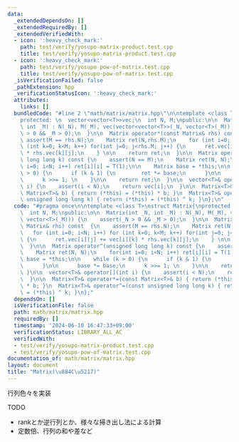```yaml
---
data:
  _extendedDependsOn: []
  _extendedRequiredBy: []
  _extendedVerifiedWith:
  - icon: ':heavy_check_mark:'
    path: test/verify/yosupo-matrix-product.test.cpp
    title: test/verify/yosupo-matrix-product.test.cpp
  - icon: ':heavy_check_mark:'
    path: test/verify/yosupo-pow-of-matrix.test.cpp
    title: test/verify/yosupo-pow-of-matrix.test.cpp
  _isVerificationFailed: false
  _pathExtension: hpp
  _verificationStatusIcon: ':heavy_check_mark:'
  attributes:
    links: []
  bundledCode: "#line 2 \"math/matrix/matrix.hpp\"\n\ntemplate <class T>\nstruct Matrix{\n\
    protected: \n  vector<vector<T>>vec;\n  int N, M;\npublic:\n\n  Matrix(int _N,\
    \ int _M) : N(_N), M(_M), vec(vector<vector<T>>(_N, vector<T>(_M))) {\n    assert(_N\
    \ > 0 && _M > 0);\n  }\n\n  Matrix operator*(const Matrix& rhs) const  {\n   \
    \ assert(M == rhs.N);\n    Matrix ret(N,rhs.M);\n    for (int i=0; i<N; i++) for\
    \ (int k=0; k<M; k++) for(int j=0; j<rhs.M; j++) {\n      ret.vec[i][j] += vec[i][k]\
    \ * rhs.vec[k][j];\n    } \n\n    return ret;\n  }\n\n  Matrix operator^(unsigned\
    \ long long k) const {\n    assert(N == M);\n    Matrix ret(N, N);\n    for(int\
    \ i=0; i<N; i++) ret[i][i] = T(1);\n\n    Matrix base = *this;\n\n    while (k\
    \ > 0) {\n      if (k & 1) {\n        ret *= base;\n      }\n\n      base *= base;\n\
    \      k >>= 1; \n    }\n\n    return ret;\n  }\n\n  vector<T>& operator[](int\
    \ i) {\n    assert(i < N);\n    return vec[i];\n  }\n\n  Matrix<T>& operator*=(const\
    \ Matrix<T>& b) { return (*this) = (*this) * b; }\n  Matrix<T>& operator^=(const\
    \ unsigned long long k) { return (*this) = (*this) ^ k; }\n};\n"
  code: "#pragma once\n\ntemplate <class T>\nstruct Matrix{\nprotected: \n  vector<vector<T>>vec;\n\
    \  int N, M;\npublic:\n\n  Matrix(int _N, int _M) : N(_N), M(_M), vec(vector<vector<T>>(_N,\
    \ vector<T>(_M))) {\n    assert(_N > 0 && _M > 0);\n  }\n\n  Matrix operator*(const\
    \ Matrix& rhs) const  {\n    assert(M == rhs.N);\n    Matrix ret(N,rhs.M);\n \
    \   for (int i=0; i<N; i++) for (int k=0; k<M; k++) for(int j=0; j<rhs.M; j++)\
    \ {\n      ret.vec[i][j] += vec[i][k] * rhs.vec[k][j];\n    } \n\n    return ret;\n\
    \  }\n\n  Matrix operator^(unsigned long long k) const {\n    assert(N == M);\n\
    \    Matrix ret(N, N);\n    for(int i=0; i<N; i++) ret[i][i] = T(1);\n\n    Matrix\
    \ base = *this;\n\n    while (k > 0) {\n      if (k & 1) {\n        ret *= base;\n\
    \      }\n\n      base *= base;\n      k >>= 1; \n    }\n\n    return ret;\n \
    \ }\n\n  vector<T>& operator[](int i) {\n    assert(i < N);\n    return vec[i];\n\
    \  }\n\n  Matrix<T>& operator*=(const Matrix<T>& b) { return (*this) = (*this)\
    \ * b; }\n  Matrix<T>& operator^=(const unsigned long long k) { return (*this)\
    \ = (*this) ^ k; }\n};"
  dependsOn: []
  isVerificationFile: false
  path: math/matrix/matrix.hpp
  requiredBy: []
  timestamp: '2024-06-10 16:47:33+09:00'
  verificationStatus: LIBRARY_ALL_AC
  verifiedWith:
  - test/verify/yosupo-matrix-product.test.cpp
  - test/verify/yosupo-pow-of-matrix.test.cpp
documentation_of: math/matrix/matrix.hpp
layout: document
title: "Matrix(\u884C\u5217)"
---
```


行列色々を実装

TODO
- rankとか逆行列とか、様々な掃き出し法による計算
- 定数倍、行列の和や差など
